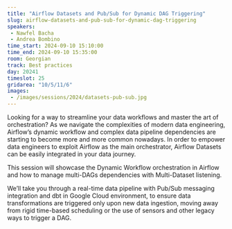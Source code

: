 ```yaml
---
title: "Airflow Datasets and Pub/Sub for Dynamic DAG Triggering"
slug: airflow-datasets-and-pub-sub-for-dynamic-dag-triggering
speakers:
 - Nawfel Bacha
 - Andrea Bombino
time_start: 2024-09-10 15:10:00
time_end: 2024-09-10 15:35:00
room: Georgian
track: Best practices
day: 20241
timeslot: 25
gridarea: "10/5/11/6"
images: 
 - /images/sessions/2024/datasets-pub-sub.jpg
---
```


Looking for a way to streamline your data workflows and master the art of orchestration? As we navigate the complexities of modern data engineering, Airflow’s dynamic workflow and complex data pipeline dependencies are starting to become more and more common nowadays. In order to empower data engineers to exploit Airflow as the main orchestrator, Airflow Datasets can be easily integrated in your data journey.
 
 This session will showcase the Dynamic Workflow orchestration in Airflow and how to manage multi-DAGs dependencies with Multi-Dataset listening.
 
 We’ll take you through a real-time data pipeline with Pub/Sub messaging integration and dbt in Google Cloud environment, to ensure data transformations are triggered only upon new data ingestion, moving away from rigid time-based scheduling or the use of sensors and other legacy ways to trigger a DAG.